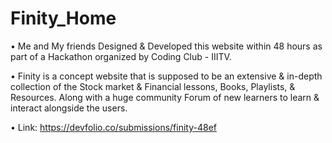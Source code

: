 # Finity_Home
•	Me and My friends Designed & Developed this website within 48 hours as part of a   Hackathon organized by Coding Club - IIITV.

•	Finity is a concept website that is supposed to be an extensive & in-depth collection of the Stock market & Financial lessons, Books, Playlists, & Resources. Along       with a huge community Forum of new learners to learn & interact alongside the users.

•	Link: https://devfolio.co/submissions/finity-48ef
